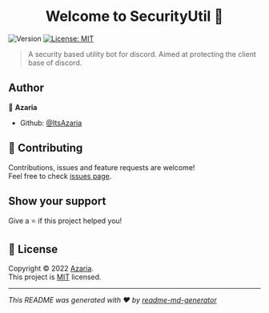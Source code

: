 <h1 align="center">Welcome to SecurityUtil 👋</h1>
<p>
  <img alt="Version" src="https://img.shields.io/badge/version-1.0.0-blue.svg?cacheSeconds=2592000" />
  <a href="https://github.com/ItsAzaria/SecurityUtil/blob/master/LICENSE" target="_blank">
    <img alt="License: MIT" src="https://img.shields.io/badge/License-MIT-yellow.svg" />
  </a>
</p>

> A security based utility bot for discord. Aimed at protecting the client base of discord.

## Author

👤 **Azaria**

* Github: [@ItsAzaria](https://github.com/ItsAzaria)

## 🤝 Contributing

Contributions, issues and feature requests are welcome!<br />Feel free to check [issues page](https://github.com/ItsAzaria/SecurityUtil/issues). 

## Show your support

Give a ⭐️ if this project helped you!

## 📝 License

Copyright © 2022 [Azaria](https://github.com/ItsAzaria).<br />
This project is [MIT](https://github.com/ItsAzaria/SecurityUtil/blob/master/LICENSE) licensed.

***
_This README was generated with ❤️ by [readme-md-generator](https://github.com/kefranabg/readme-md-generator)_